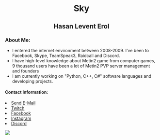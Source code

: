 <h1 align="center">Sky</h1>
<h2 align="center">Hasan Levent Erol</h2>

<h3>About Me:</h3>
<ul>
  <li>I entered the internet environment between 2008-2009. I've been to Facebook, Skype, TeamSpeak3, Raidcall and Discord.</li>
  <li>I have high-level knowledge about Metin2 game from computer games, 9 thousand users have been a lot of Metin2 PVP server management and founders</li>
  <li>I am currently working on "Python, C++, C#" software languages and developing projects.</li>
</ul>

<h4>Contact Information:</h4>
  <li><a href="mailto:info@auramedyam.com">Send E-Mail</a></li>
  <li><a href="https://twitch.com/HasanErol07" target"blank_">Twitch</a></li>
  <li><a href="https://facebook.com/HasanErol071" target"blank_">Facebook</a></li>
  <li><a href="https://instagram.com/Hasan.Erol07" target="_blank">Instagram</a></li>
  <li><a href="https://discord.com/users/689002491664400386" target"blank_">Discord</a></li>
  
![](https://komarev.com/ghpvc/?username=HasanErol&label=HasanErol+Views)
</ul>

